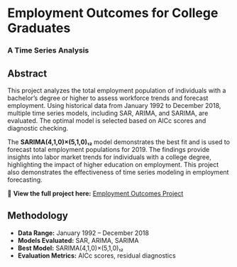 # Employment Outcomes for College Graduates  
### A Time Series Analysis  

## Abstract  
This project analyzes the total employment population of individuals with a bachelor’s degree or higher to assess workforce trends and forecast employment. Using historical data from January 1992 to December 2018, multiple time series models, including SAR, ARIMA, and SARIMA, are evaluated. The optimal model is selected based on AICc scores and diagnostic checking.  

The **SARIMA(4,1,0)×(5,1,0)₁₂** model demonstrates the best fit and is used to forecast total employment populations for 2019. The findings provide insights into labor market trends for individuals with a college degree, highlighting the impact of higher education on employment. This project also demonstrates the effectiveness of time series modeling in employment forecasting.  

🔗 **View the full project here:** [Employment Outcomes Project](https://anthonycu10.github.io/src/assets/EmploymentRatesProject.html)  

## Methodology  
- **Data Range:** January 1992 – December 2018  
- **Models Evaluated:** SAR, ARIMA, SARIMA  
- **Best Model:** SARIMA(4,1,0)×(5,1,0)₁₂  
- **Evaluation Metrics:** AICc scores, residual diagnostics  
